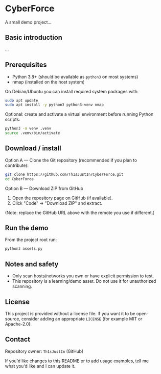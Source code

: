 # CyberForce

A small demo project...

## Basic introduction

...


## Prerequisites

- Python 3.8+ (should be available as `python3` on most systems)
- nmap (installed on the host system)

On Debian/Ubuntu you can install required system packages with:

```bash
sudo apt update
sudo apt install -y python3 python3-venv nmap
```

Optional: create and activate a virtual environment before running Python scripts:

```bash
python3 -m venv .venv
source .venv/bin/activate
```

## Download / install

Option A — Clone the Git repository (recommended if you plan to contribute):

```bash
git clone https://github.com/Th1sJustIn/CyberForce.git
cd CyberForce
```

Option B — Download ZIP from GitHub

1. Open the repository page on GitHub (if available).
2. Click "Code" → "Download ZIP" and extract.

(Note: replace the GitHub URL above with the remote you use if different.)

## Run the demo

From the project root run:

```bash
python3 assets.py
```


## Notes and safety

- Only scan hosts/networks you own or have explicit permission to test.
- This repository is a learning/demo asset. Do not use it for unauthorized scanning.

## License

This project is provided without a license file. If you want it to be open-source, consider adding an appropriate `LICENSE` (for example MIT or Apache-2.0).

## Contact

Repository owner: `Th1sJustIn` (GitHub)

If you'd like changes to this README or to add usage examples, tell me what you'd like and I can update it.
